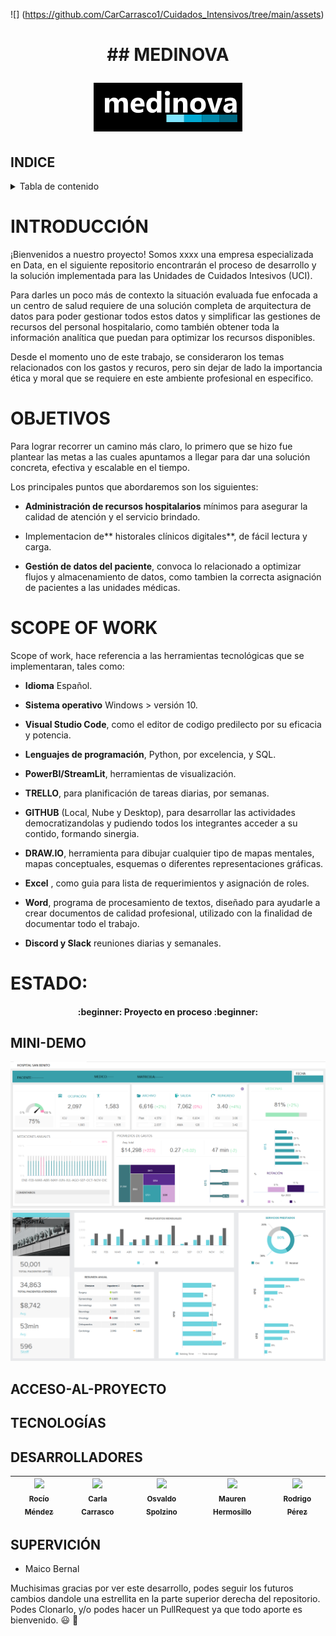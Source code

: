

 ![] (https://github.com/CarCarrasco1/Cuidados_Intensivos/tree/main/assets)

 <h1 align=center> ## MEDINOVA

![](https://github.com/CarCarrasco1/Cuidados_Intensivos/blob/main/assets/medinovaneg.png)


## INDICE
<!-- TABLE OF CONTENTS -->
<details>
  <summary>Tabla de contenido</summary>
  <ol>
    <li><a href="#header">TÍTULO E IMAGEN DE PORTADA</a></li>
    <li><a href="#INDICE">INDICE</a></li>
    <li><a href="#INTRODUCCIÓN">INTRODUCCIÓN</a></li>
    <li><a href="#OBJETIVO">OBJETIVO</a></li>
    <li><a href="#SCOPE-OF-WORK">SCOPE OF WORK</a></li>
    <li><a href="#ESTADO">ESTADO</a></li>
    <li><a href="#EDA">EDA</a></li>
    <li><a href="#PowerBI">PowerBI</a></li>
    <li><a href="#PLANTEO-KPIs">PLANTEO-KPIs</a></li>
    <li><a href="#MINI-DEMO">MINI-DEMO</a></li>
    <li><a href="#ACCESO-AL-PROYECTO">ACCESO AL PROYECTO</a></li>
    <li><a href="#TECNOLOGÍAS">TECNOLOGÍAS UTILIZADAS</a></li>
    <li><a href="#DESARROLLADORES">DESARROLLADORES DEL PROYECTO</a></li>
    <li><a href="#SUPERVICIÓN">SUPERVICIÓN</a></li>
  </ol>
</details>

# INTRODUCCIÓN

¡Bienvenidos a nuestro proyecto!
Somos xxxx una empresa especializada en Data, en el siguiente repositorio encontrarán el proceso de desarrollo y la solución implementada para las Unidades de Cuidados Intesivos (UCI).

Para darles un poco más de contexto la situación evaluada fue enfocada a un centro de salud requiere de una solución completa de arquitectura de datos para poder gestionar todos estos datos y simplificar las gestiones de recursos del personal hospitalario, como también obtener toda la información analítica que puedan para optimizar los recursos disponibles.

Desde el momento uno de este trabajo, se consideraron los temas relacionados con los gastos y recuros, pero sin dejar de lado la importancia ética y moral que se requiere en este ambiente profesional en especifico.

# OBJETIVOS

Para lograr recorrer un camino más claro, lo primero que se hizo fue plantear las metas a las cuales apuntamos a llegar para dar una solución concreta, efectiva y escalable en el tiempo.

Los principales puntos que abordaremos son los siguientes:

- **Administración de recursos hospitalarios** mínimos para asegurar la calidad de atención y el servicio brindado.

- Implementacion de** historales clínicos digitales**, de fácil lectura y carga.

- **Gestión de datos del paciente**, convoca lo relacionado a optimizar flujos y almacenamiento de datos, como tambien la  correcta asignación de pacientes a las  unidades médicas.

# SCOPE OF WORK

Scope of work, hace referencia a las herramientas tecnológicas que se implementaran, tales como:
- **Idioma** Español.

- **Sistema operativo** Windows > versión 10.

- **Visual Studio Code**, como el editor de codigo predilecto por su eficacia y potencia.

- **Lenguajes de programación**, Python, por excelencia, y SQL.

- **PowerBI/StreamLit**, herramientas de visualización.

- **TRELLO**, para planificación de tareas diarias, por semanas.

- **GITHUB** (Local, Nube y Desktop), para desarrollar las actividades democratizandolas y pudiendo todos los integrantes acceder a su contido, formando sinergia.

- **DRAW.IO**, herramienta para dibujar cualquier tipo de mapas mentales, mapas conceptuales, esquemas o diferentes representaciones gráficas.

- **Excel** , como guia para lista de requerimientos y asignación de roles.

- **Word**, programa de procesamiento de textos, diseñado para ayudarle a crear documentos de calidad profesional, utilizado con la finalidad de documentar todo el trabajo.

- **Discord y Slack** reuniones diarias y semanales.


# ESTADO:
<h4 align="center"> :beginner: Proyecto en proceso :beginner: </h4>

## MINI-DEMO
![imagen1](https://github.com/CarCarrasco1/Cuidados_Intensivos/blob/main/assets/dash1.png)
![imagen1](https://github.com/CarCarrasco1/Cuidados_Intensivos/blob/main/assets/dash2.png)
## ACCESO-AL-PROYECTO

## TECNOLOGÍAS
 
## DESARROLLADORES

| [<img src="https://avatars.githubusercontent.com/u/83037176?v=4" width=115><br><sub>Rocío Méndez</sub>](https://github.com/RocioAldanaMendez)  | [<img src="https://avatars.githubusercontent.com/u/109556951?v=4" width=115><br><sub>Carla Carrasco</sub>](https://github.com/CarCarrasco1) | [<img src="https://avatars.githubusercontent.com/u/106095273?v=4" width=115><br><sub>Osvaldo Spolzino</sub>](https://github.com/Rolajim) | [<img src="https://avatars.githubusercontent.com/u/114433631?v=4" width=115><br><sub>Mauren Hermosillo</sub>](https://github.com/Maurengit) |[<img src="https://avatars.githubusercontent.com/u/111803864?v=4" width=115><br><sub>Rodrigo Pérez</sub>](https://github.com/roprz) |
| :---: | :---: | :---: | :---: | :---: | 


 ## SUPERVICIÓN

+ Maico Bernal


Muchisimas gracias por ver este desarrollo, podes seguir los futuros cambios dandole una estrellita en la parte superior derecha del repositorio. Podes Clonarlo, y/o podes hacer un PullRequest ya que todo aporte es bienvenido. :smiley: :wave:


